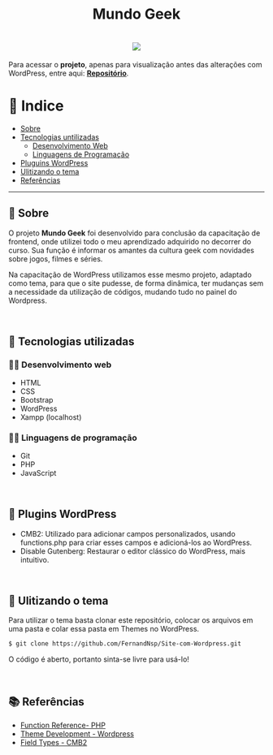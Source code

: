 <h1 align="center" color="#fff"> 
   Mundo Geek
</h1>

<h1 align="center"> 
   <img src="https://ik.imagekit.io/fernandasene/MundoGeek_r0saFoy8KW.png">
</h1>

Para acessar o **projeto**, apenas para visualização antes das alterações com WordPress, entre aqui: <a href="https://github.com/FernandNsp/FernandNsp.github.io">**Repositório**</a>.

# 📌 Indice
- [Sobre](#-Sobre)
- [Tecnologias untilizadas](#-Tecnologias-untilizadas)
   - [Desenvolvimento Web](#-Desenvolvimento-Web)
   - [Linguagens de Programação](Linguagens-de-Programação)
- [Pluguins WordPress](#-Pluguins-WordPress)
- [Ulitizando o tema](#-Ulitizando-o-tema)
- [Referências](#-Referências)

---

## 🔖 Sobre

O projeto <strong>Mundo Geek</strong> foi desenvolvido para conclusão da capacitação de frontend, onde utilizei todo o meu aprendizado adquirido no decorrer do curso. Sua função é informar os amantes da cultura geek com novidades sobre jogos, filmes e séries.

Na capacitação de WordPress utilizamos esse mesmo projeto, adaptado como tema, para que o site pudesse, de forma dinâmica, ter mudanças sem a necessidade da utilização de códigos, mudando tudo no painel do Wordpress.

<br>

## 🚀 Tecnologias utilizadas
### 👩‍💻 Desenvolvimento web
- HTML
- CSS
- Bootstrap
- WordPress
- Xampp (localhost)

### 👩‍💻 Linguagens de programação
- Git
- PHP
- JavaScript

<br>

## 🔌 Plugins WordPress
- CMB2: Utilizado para adicionar campos personalizados, usando functions.php para criar esses campos e adicioná-los ao WordPress.
- Disable Gutenberg: Restaurar o editor clássico do WordPress, mais intuitivo.

<br>

## 📁 Ulitizando o tema
Para utilizar o tema basta clonar este repositório, colocar os arquivos em uma pasta e colar essa pasta em Themes no WordPress.

```bash
$ git clone https://github.com/FernandNsp/Site-com-Wordpress.git
```
O código é aberto, portanto sinta-se livre para usá-lo!

<br>

## 📚 Referências
- [Function Reference- PHP](https://codex.wordpress.org/Function_Reference)
- [Theme Development - Wordpress](https://codex.wordpress.org/Theme_Development)
- [Field Types - CMB2](https://github.com/CMB2/CMB2/wiki/Field-Types)